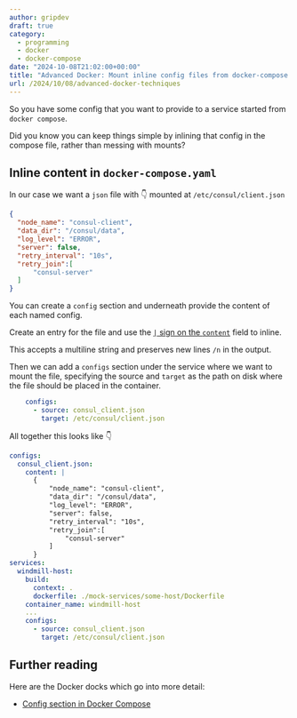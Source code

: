```yaml
---
author: gripdev
draft: true
category:
  - programming
  - docker
  - docker-compose
date: "2024-10-08T21:02:00+00:00"
title: "Advanced Docker: Mount inline config files from docker-compose file"
url: /2024/10/08/advanced-docker-techniques
---
```


So you have some config that you want to provide to a service started from `docker compose`. 

Did you know you can keep things simple by inlining that config in the compose file, rather 
than messing with mounts?

## Inline content in `docker-compose.yaml` 

In our case we want a `json` file with 👇 mounted at `/etc/consul/client.json` 

```json
{
  "node_name": "consul-client",
  "data_dir": "/consul/data",
  "log_level": "ERROR",
  "server": false,
  "retry_interval": "10s",
  "retry_join":[
      "consul-server"
  ]
}
```

You can create a `config` section and underneath provide the content of each named config. 

Create an entry for the file and use the [`|` sign on the `content`](https://yaml.org/spec/1.2-old/spec.html#id2760844) field to inline. 

This accepts a multiline string and preserves new lines `/n` in the output. 

Then we can add a `configs` section under the service where we want to mount the file, specifying the source and `target` as the path on disk where the file should be placed in the container.

```yaml
    configs:
      - source: consul_client.json
        target: /etc/consul/client.json
```

All together this looks like 👇

```yaml
configs:
  consul_client.json:
    content: |
      {
          "node_name": "consul-client",
          "data_dir": "/consul/data",
          "log_level": "ERROR",
          "server": false,
          "retry_interval": "10s",
          "retry_join":[
              "consul-server"
          ]
      }
services:
  windmill-host:
    build:
      context: .
      dockerfile: ./mock-services/some-host/Dockerfile
    container_name: windmill-host
    ...
    configs:
      - source: consul_client.json
        target: /etc/consul/client.json

```

## Further reading

Here are the Docker docks which go into more detail:
- [Config section in Docker Compose](https://docs.docker.com/reference/compose-file/configs/)